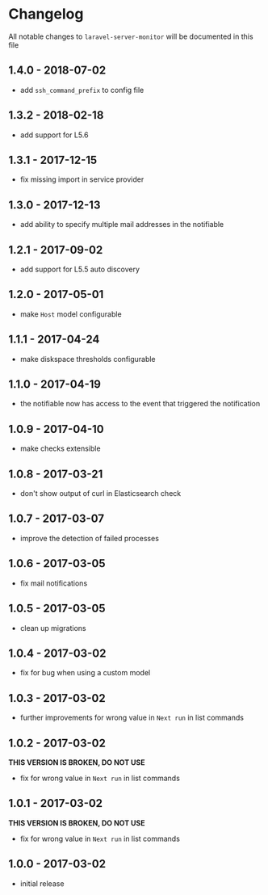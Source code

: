# Changelog

All notable changes to `laravel-server-monitor` will be documented in this file

## 1.4.0 - 2018-07-02

- add `ssh_command_prefix` to config file

## 1.3.2 - 2018-02-18

- add support for L5.6

## 1.3.1 - 2017-12-15

- fix missing import in service provider

## 1.3.0 - 2017-12-13

- add ability to specify multiple mail addresses in the notifiable

## 1.2.1 - 2017-09-02

- add support for L5.5 auto discovery

## 1.2.0 - 2017-05-01

- make `Host` model configurable

## 1.1.1 - 2017-04-24

- make diskspace thresholds configurable

## 1.1.0 - 2017-04-19

- the notifiable now has access to the event that triggered the notification

## 1.0.9 - 2017-04-10

- make checks extensible

## 1.0.8 - 2017-03-21

- don't show output of curl in Elasticsearch check

## 1.0.7 - 2017-03-07

- improve the detection of failed processes

## 1.0.6 - 2017-03-05

- fix mail notifications

## 1.0.5 - 2017-03-05

- clean up migrations

## 1.0.4 - 2017-03-02

- fix for bug when using a custom model

## 1.0.3 - 2017-03-02

- further improvements for wrong value in `Next run` in list commands

## 1.0.2 - 2017-03-02

**THIS VERSION IS BROKEN, DO NOT USE**

- fix for wrong value in `Next run` in list commands

## 1.0.1 - 2017-03-02

**THIS VERSION IS BROKEN, DO NOT USE**

- fix for wrong value in `Next run` in list commands

## 1.0.0 - 2017-03-02

- initial release
